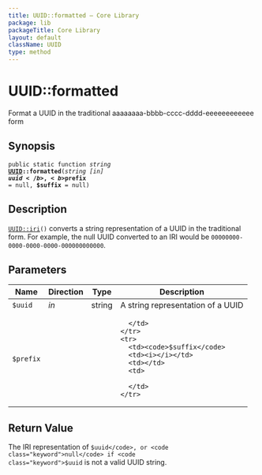 ```yaml
---
title: UUID::formatted — Core Library
package: lib
packageTitle: Core Library
layout: default
className: UUID
type: method
---
```


# UUID::formatted

Format a UUID in the traditional aaaaaaaa-bbbb-cccc-dddd-eeeeeeeeeeee form

## Synopsis

<code>public static function <i>string</i> <b><a href="UUID">UUID</a>::formatted</b>(<i>string</i> <i>[in]</i> <b>$uuid</b>, <b>$prefix</b> = null, <b>$suffix</b> = null)</code>

## Description

<code><a href="UUID%3A%3Airi">UUID::iri</a>()</code> converts a string representation of a UUID in the
traditional form.
For example, the null UUID converted to an IRI would be <code>00000000-0000-0000-0000-000000000000</code>.

## Parameters

<table>
  <thead>
    <tr>
      <th>Name</th>
      <th>Direction</th>
      <th>Type</th>
      <th>Description</th>
    </tr>
  </thead>
  <tbody>
    <tr>
      <td><code>$uuid</code>
      <td><i>in</i></td>
      <td>string</td>
      <td>
A string representation of a UUID
      </td>
    </tr>
    <tr>
      <td><code>$prefix</code>
      <td><i></i></td>
      <td></td>
      <td>

      </td>
    </tr>
    <tr>
      <td><code>$suffix</code>
      <td><i></i></td>
      <td></td>
      <td>

      </td>
    </tr>
  </tbody>
</table>

## Return Value

The IRI representation of <code class="keyword">$uuid</code>, or <code class="keyword">null</code> if <code class="keyword">$uuid</code> is not a valid UUID string.

